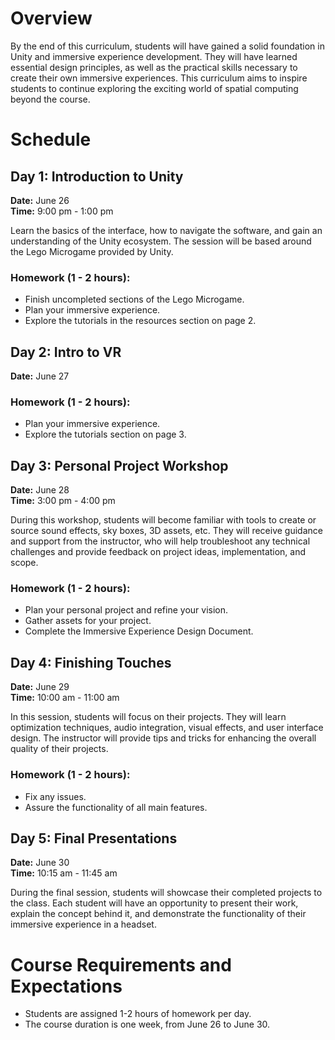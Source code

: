 # Overview
By the end of this curriculum, students will have gained a solid foundation in Unity and immersive experience development. They will have learned essential design principles, as well as the practical skills necessary to create their own immersive experiences. This curriculum aims to inspire students to continue exploring the exciting world of spatial computing beyond the course.

# Schedule

## Day 1: Introduction to Unity
**Date:** June 26  
**Time:** 9:00 pm - 1:00 pm

Learn the basics of the interface, how to navigate the software, and gain an understanding of the Unity ecosystem. The session will be based around the Lego Microgame provided by Unity.

### Homework (1 - 2 hours):
- Finish uncompleted sections of the Lego Microgame.
- Plan your immersive experience.
- Explore the tutorials in the resources section on page 2.

## Day 2: Intro to VR
**Date:** June 27

### Homework (1 - 2 hours):
- Plan your immersive experience.
- Explore the tutorials section on page 3.

## Day 3: Personal Project Workshop
**Date:** June 28  
**Time:** 3:00 pm - 4:00 pm

During this workshop, students will become familiar with tools to create or source sound effects, sky boxes, 3D assets, etc. They will receive guidance and support from the instructor, who will help troubleshoot any technical challenges and provide feedback on project ideas, implementation, and scope.

### Homework (1 - 2 hours):
- Plan your personal project and refine your vision.
- Gather assets for your project.
- Complete the Immersive Experience Design Document.

## Day 4: Finishing Touches
**Date:** June 29  
**Time:** 10:00 am - 11:00 am

In this session, students will focus on their projects. They will learn optimization techniques, audio integration, visual effects, and user interface design. The instructor will provide tips and tricks for enhancing the overall quality of their projects.

### Homework (1 - 2 hours):
- Fix any issues.
- Assure the functionality of all main features.

## Day 5: Final Presentations
**Date:** June 30  
**Time:** 10:15 am - 11:45 am

During the final session, students will showcase their completed projects to the class. Each student will have an opportunity to present their work, explain the concept behind it, and demonstrate the functionality of their immersive experience in a headset.

# Course Requirements and Expectations
- Students are assigned 1-2 hours of homework per day.
- The course duration is one week, from June 26 to June 30.
